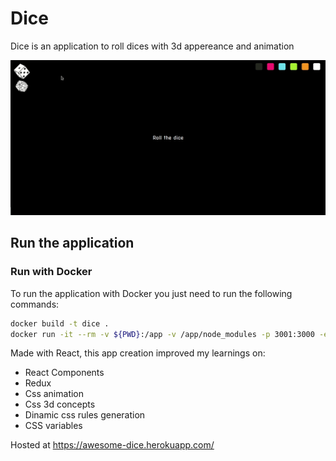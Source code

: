 #  Dice

Dice is an application to roll dices with 3d appereance and animation

![Application Preview](public/dice.gif)

## Run the application

### Run with Docker

To run the application with Docker you just need to run the following commands:
```sh
docker build -t dice .
docker run -it --rm -v ${PWD}:/app -v /app/node_modules -p 3001:3000 -e CHOKIDAR_USEPOLLING=true dice
```

Made with React, this app creation improved my learnings on:
- React Components
- Redux
- Css animation
- Css 3d concepts
- Dinamic css rules generation
- CSS variables

Hosted at https://awesome-dice.herokuapp.com/
